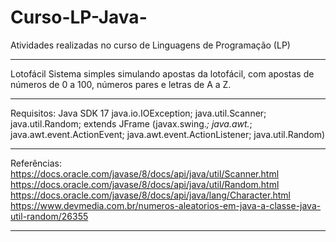# Curso-LP-Java-
Atividades realizadas no curso de Linguagens de Programação (LP)

***********************************

Lotofácil
Sistema simples simulando apostas da lotofácil, com apostas de números de 0 a 100, números pares e letras de A a Z.


***********************************

Requisitos:
Java
SDK 17
java.io.IOException;
java.util.Scanner;
java.util.Random;
extends JFrame (javax.swing.*; java.awt.*; java.awt.event.ActionEvent; java.awt.event.ActionListener; java.util.Random)

***********************************

Referências:
https://docs.oracle.com/javase/8/docs/api/java/util/Scanner.html
https://docs.oracle.com/javase/8/docs/api/java/util/Random.html
https://docs.oracle.com/javase/8/docs/api/java/lang/Character.html
https://www.devmedia.com.br/numeros-aleatorios-em-java-a-classe-java-util-random/26355

**********************************

